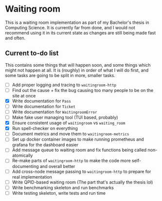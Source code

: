 # Waiting room

This is a waiting room implementation as part of my Bachelor's thesis in Computing Science. It is currently far from done, and I would not recommend using it in its current state as changes are still being made fast and often.

## Current to-do list
This contains some things that will happen soon, and some things which might not happen at all. It is (roughly) in order of what I will do first, and some tasks are going to be split in more, smaller tasks.
- [ ] Add proper logging and tracing to `waitingroom-http`
- [ ] Find out the cause + fix the bug causing too many people to be on the site at once
- [x] Write documentation for `Pass`
- [ ] Write documentation for `Ticket`
- [ ] Write documentation for `WaitingroomError`
- [ ] Make fake user managing tool (TUI based, probably)
- [x] Ensure consistent usage of `waitingroom` vs `waiting_room`
- [x] Run spell-checker on everything
- [ ] Document metrics and move them to `waitingroom-metrics`
- [ ] Set up docker container images to make running prometheus and grafana for the dashboard easier
- [ ] Add message queue to waiting room and fix functions being called non-atomically
- [ ] Re-make parts of `waitingroom-http` to make the code more self-documenting and overall better
- [ ] Add cross-node message passing to `waitingroom-http` to prepare for real implementation
- [ ] Write QPID-based waiting room (The part that's actually the thesis lol)
- [ ] Write benchmarking skeleton and run benchmarks
- [ ] Write testing skeleton, write tests and run time